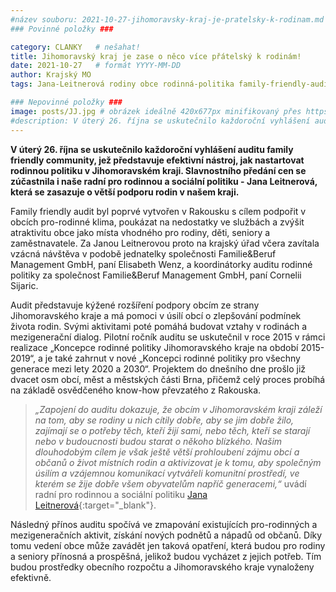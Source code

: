 ```yaml
---
#název souboru: 2021-10-27-jihomoravsky-kraj-je-pratelsky-k-rodinam.md
### Povinné položky ###

category: CLANKY   # nešahat!
title: Jihomoravský kraj je zase o něco více přátelský k rodinám! 
date: 2021-10-27   # formát YYYY-MM-DD
author: Krajský MO
tags: Jana-Leitnerová rodiny obce rodinná-politika family-friendly-audit # kategorie odděleny mezerami, např. volby zemědělství životní-prostředí piráti (viz https://jihomoravsky.pirati.cz/tags/)

### Nepovinné položky ###
image: posts/JJ.jpg # obrázek ideálně 420x677px minifikovaný přes https://tinypng.com/
#description: V úterý 26. října se uskutečnilo každoroční vyhlášení auditu family friendly community, jež představuje efektivní nástroj, jak nastartovat rodinnou politiku v Jihomoravském kraji. Slavnostního předání cen se zúčastnila i naše radní pro rodinnou a sociální politiku - Jana Leitnerová, která se zasazuje o větší podporu rodin v  našem kraji.
---
```

**V úterý 26. října se uskutečnilo každoroční vyhlášení auditu family friendly community, jež představuje efektivní nástroj, jak nastartovat rodinnou politiku v Jihomoravském kraji. Slavnostního předání cen se zúčastnila i naše radní pro rodinnou a sociální politiku - Jana Leitnerová, která se zasazuje o větší podporu rodin v  našem kraji.**

Family friendly audit byl poprvé vytvořen v Rakousku s cílem podpořit v obcích pro-rodinné klima, poukázat na nedostatky ve službách a zvýšit atraktivitu obce jako místa vhodného pro rodiny, děti, seniory a zaměstnavatele. Za Janou Leitnerovou proto na krajský úřad včera zavítala vzácná návštěva v podobě jednatelky společnosti Familie&Beruf Management GmbH, paní Elisabeth Wenz, a koordinátorky auditu rodinné politiky za společnost Familie&Beruf Management GmbH, paní Cornelii Sijaric.
 
Audit představuje kýžené rozšíření podpory obcím ze strany Jihomoravského kraje a má pomoci v úsilí obcí o zlepšování podmínek života rodin. Svými aktivitami poté pomáhá budovat vztahy v rodinách a mezigenerační dialog. Pilotní ročník auditu se uskutečnil v roce 2015 v rámci realizace „Koncepce rodinné politiky Jihomoravského kraje na období 2015-2019“, a je také zahrnut v nové „Koncepci rodinné politiky pro všechny generace mezi lety 2020 a 2030“. Projektem do dnešního dne prošlo již dvacet osm obcí, měst a městských části Brna, přičemž celý proces probíhá na základě osvědčeného know-how převzatého z Rakouska.
 
>*„Zapojení do auditu dokazuje, že obcím v Jihomoravském kraji záleží na tom, aby se rodiny u nich cítily dobře, aby se jim dobře žilo, zajímají se o potřeby těch, kteří žijí sami, nebo těch, kteří se starají nebo v budoucnosti budou starat o někoho blízkého. Našim dlouhodobým cílem je však ještě větší prohloubení zájmu obcí a občanů o život místních rodin a aktivizovat je k tomu, aby společným úsilím a vzájemnou komunikací vytvářeli komunitní prostředí, ve kterém se žije dobře všem obyvatelům napříč generacemi,“* uvádí radní pro rodinnou a sociální politiku [Jana Leitnerová](https://jihomoravsky.pirati.cz/lide/jana-leitnerova/){:target="_blank"}.
>

Následný přínos auditu spočívá ve zmapování existujících pro-rodinných a mezigeneračních aktivit, získání nových podnětů a nápadů od občanů. Díky tomu vedení obce může zavádět jen taková opatření, která budou pro rodiny a seniory přínosná a prospěšná, jelikož budou vycházet z jejich potřeb. Tím budou prostředky obecního rozpočtu a Jihomoravského kraje vynaloženy efektivně.
